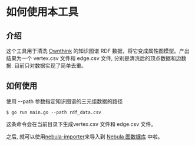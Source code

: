 # 如何使用本工具

## 介绍

  这个工具用于清洗 [Ownthink](https://www.ownthink.com/) 的知识图谱 RDF 数据，将它变成属性图模型。产出结果为一个 vertex.csv 文件和 edge.csv 文件, 分别是清洗后的顶点数据和边数据. 目前只对数据实现了简单去重。

## 如何使用

使用 --path 参数指定知识图谱的三元组数据的路径

```shell
$ go run main.go --path rdf_data.csv
```

这条命令会在当前目录下生成vertex.csv 文件和 edge.csv 文件。

之后, 就可以使用[nebula-importer](https://github.com/vesoft-inc/nebula-importer)来导入到 [Nebula 图数据库](https://github.com/vesoft-inc/nebula) 中啦。
